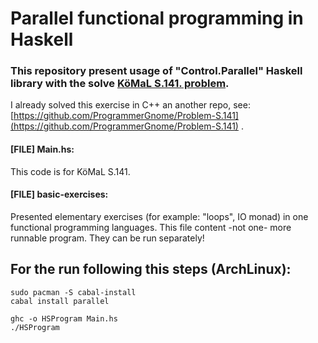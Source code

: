 # Parallel functional programming in Haskell
### This repository present usage of "Control.Parallel" Haskell library with the solve [KöMaL S.141. problem](https://www.komal.hu/feladat?a=feladat&f=S141&l=hu).
I already solved this exercise in C++ an another repo, see:
[https://github.com/ProgrammerGnome/Problem-S.141](https://github.com/ProgrammerGnome/Problem-S.141) .

#### [FILE] Main.hs:
This code is for KöMaL S.141.

#### [FILE] basic-exercises:
Presented elementary exercises (for example: "loops", IO monad) in one functional programming languages. This file content -not one- more runnable program. They can be run separately!

## For the run following this steps (ArchLinux):

	sudo pacman -S cabal-install
	cabal install parallel
	
	ghc -o HSProgram Main.hs
	./HSProgram
